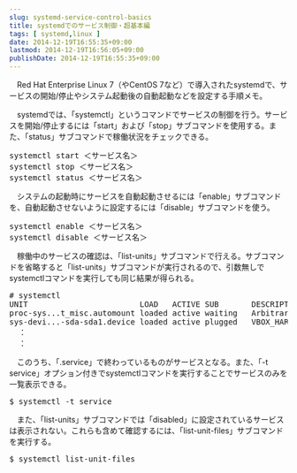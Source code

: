 ```yaml
---
slug: systemd-service-control-basics
title: systemdでのサービス制御・超基本編
tags: [ systemd,linux ]
date: 2014-12-19T16:55:35+09:00
lastmod: 2014-12-19T16:56:05+09:00
publishDate: 2014-12-19T16:55:35+09:00
---
```


<p>　Red Hat Enterprise Linux 7（やCentOS 7など）で導入されたsystemdで、サービスの開始/停止やシステム起動後の自動起動などを設定する手順メモ。</p>

<p>　systemdでは、「systemctl」というコマンドでサービスの制御を行う。サービスを開始/停止するには「start」および「stop」サブコマンドを使用する。また、「status」サブコマンドで稼働状況をチェックできる。</p>

<pre>
systemctl start ＜サービス名＞
systemctl stop ＜サービス名＞
systemctl status ＜サービス名＞
</pre>

<p>　システムの起動時にサービスを自動起動させるには「enable」サブコマンドを、自動起動させないように設定するには「disable」サブコマンドを使う。</p>

<pre>
systemctl enable ＜サービス名＞
systemctl disable ＜サービス名＞
</pre>

<p>　稼働中のサービスの確認は、「list-units」サブコマンドで行える。サブコマンドを省略すると「list-units」サブコマンドが実行されるので、引数無しでsystemctlコマンドを実行しても同じ結果が得られる。</p>

<pre class="bash shell">
# systemctl
UNIT                        LOAD   ACTIVE SUB       DESCRIPTION
proc-sys...t_misc.automount loaded active waiting   Arbitrary Executable File Fo
sys-devi...-sda-sda1.device loaded active plugged   VBOX_HARDDISK
  ：
  ：
</pre>

<p>　このうち、「.service」で終わっているものがサービスとなる。また、「-t service」オプション付きでsystemctlコマンドを実行することでサービスのみを一覧表示できる。</p>

<pre class="shell bash">
$ systemctl -t service
</pre>

<p>　また、「list-units」サブコマンドでは「disabled」に設定されているサービスは表示されない。これらも含めて確認するには、「list-unit-files」サブコマンドを実行する。</p>

<pre class="shell bash">
$ systemctl list-unit-files
</pre>

